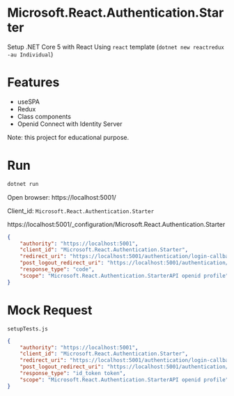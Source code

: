 # Microsoft.React.Authentication.Starter

Setup .NET Core 5 with React
Using `react` template (`dotnet new reactredux -au Individual`) 

# Features
- useSPA
- Redux
- Class components
- Openid Connect with Identity Server

Note: this project for educational purpose.

<!-- more -->
# Run

```sh
dotnet run
```

Open browser: https://localhost:5001/


Client_id: `Microsoft.React.Authentication.Starter`

https://localhost:5001/_configuration/Microsoft.React.Authentication.Starter

```json
{
    "authority": "https://localhost:5001",
    "client_id": "Microsoft.React.Authentication.Starter",
    "redirect_uri": "https://localhost:5001/authentication/login-callback",
    "post_logout_redirect_uri": "https://localhost:5001/authentication/logout-callback",
    "response_type": "code",
    "scope": "Microsoft.React.Authentication.StarterAPI openid profile"
}
```

# Mock Request 
`setupTests.js`

```json
{
    "authority": "https://localhost:5001",
    "client_id": "Microsoft.React.Authentication.Starter",
    "redirect_uri": "https://localhost:5001/authentication/login-callback",
    "post_logout_redirect_uri": "https://localhost:5001/authentication/logout-callback",
    "response_type": "id_token token",
    "scope": "Microsoft.React.Authentication.StarterAPI openid profile"
}
```